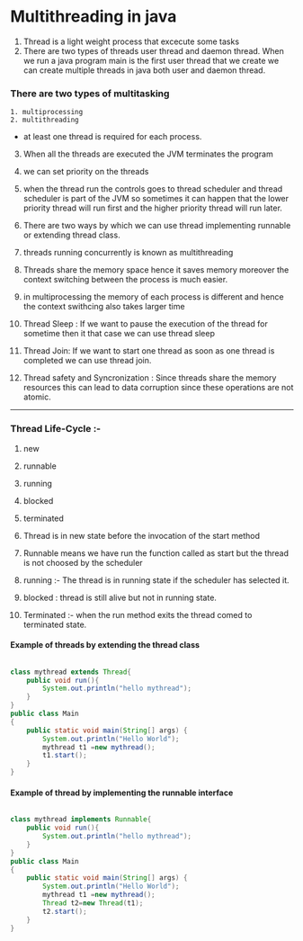

# Multithreading in java

1. Thread is a light weight process that excecute some tasks
2. There are two types of threads user thread and daemon thread. When we run a java program main is the first user thread that we create we can create multiple threads in java both user and daemon thread.

### There are two types of multitasking 
	1. multiprocessing
	2. multithreading


* at least one thread is required for each process.


3. When all the threads are executed the JVM terminates the program
4. we can set priority on the threads 
5. when the thread run the controls goes to thread scheduler and thread scheduler is part of the JVM
so sometimes it can happen that the lower priority thread will run first and the higher priority thread will run later.

6. There are two ways by which we can use thread implementing runnable or extending thread class.
7. threads running concurrently is known as multithreading 
8. Threads  share the memory space hence it saves memory moreover the context switching between the process is much easier.

9. in multiprocessing the memory of each process is different and hence the context swithcing also takes larger time 
10. Thread Sleep : If we want to pause the execution of the thread for sometime then it that case we can use thread sleep
11. Thread Join: If we want to start one thread as soon as one thread is completed we can use thread join.
12. Thread safety and Syncronization : Since threads share the memory resources this can lead to data corruption since these operations are not atomic.


*******************************************************************************************************

### Thread Life-Cycle :- 

1. new 
2. runnable 
3. running
4. blocked 
5. terminated


1. Thread is in new state before the invocation of the start method 
2. Runnable means we have run the function called as start but the thread is not choosed by the scheduler
3. running :- The thread is in running state if the scheduler has selected it.
4. blocked : thread is still alive but not in running state.
5. Terminated :- when the run method exits the thread comed to terminated state.


#### Example of threads by extending the thread class

 
```java

class mythread extends Thread{
    public void run(){
        System.out.println("hello mythread");
    }
}
public class Main
{
	public static void main(String[] args) {
		System.out.println("Hello World");
		mythread t1 =new mythread();
		t1.start();
	}
}

```


#### Example of thread by implementing the runnable interface

```java

class mythread implements Runnable{
    public void run(){
        System.out.println("hello mythread");
    }
}
public class Main
{
	public static void main(String[] args) {
		System.out.println("Hello World");
		mythread t1 =new mythread();
		Thread t2=new Thread(t1);
		t2.start();
	}
}

```